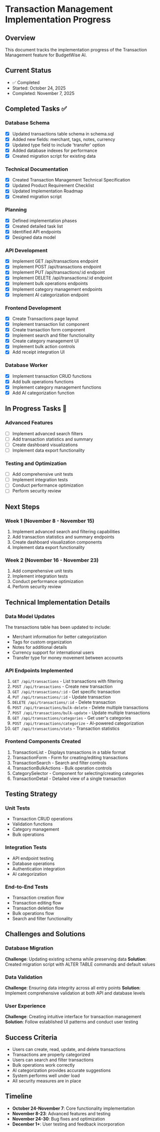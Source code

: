 # Transaction Management Implementation Progress

## Overview
This document tracks the implementation progress of the Transaction Management feature for BudgetWise AI.

## Current Status
- ✅ Completed
- Started: October 24, 2025
- Completed: November 7, 2025

## Completed Tasks ✅

### Database Schema
- [x] Updated transactions table schema in schema.sql
- [x] Added new fields: merchant, tags, notes, currency
- [x] Updated type field to include 'transfer' option
- [x] Added database indexes for performance
- [x] Created migration script for existing data

### Technical Documentation
- [x] Created Transaction Management Technical Specification
- [x] Updated Product Requirement Checklist
- [x] Updated Implementation Roadmap
- [x] Created migration script

### Planning
- [x] Defined implementation phases
- [x] Created detailed task list
- [x] Identified API endpoints
- [x] Designed data model

### API Development
- [x] Implement GET /api/transactions endpoint
- [x] Implement POST /api/transactions endpoint
- [x] Implement PUT /api/transactions/:id endpoint
- [x] Implement DELETE /api/transactions/:id endpoint
- [x] Implement bulk operations endpoints
- [x] Implement category management endpoints
- [x] Implement AI categorization endpoint

### Frontend Development
- [x] Create Transactions page layout
- [x] Implement transaction list component
- [x] Create transaction form component
- [x] Implement search and filter functionality
- [x] Create category management UI
- [x] Implement bulk action controls
- [x] Add receipt integration UI

### Database Worker
- [x] Implement transaction CRUD functions
- [x] Add bulk operations functions
- [x] Implement category management functions
- [x] Add AI categorization function

## In Progress Tasks 🔧

### Advanced Features
- [ ] Implement advanced search filters
- [ ] Add transaction statistics and summary
- [ ] Create dashboard visualizations
- [ ] Implement data export functionality

### Testing and Optimization
- [ ] Add comprehensive unit tests
- [ ] Implement integration tests
- [ ] Conduct performance optimization
- [ ] Perform security review

## Next Steps

### Week 1 (November 8 - November 15)
1. Implement advanced search and filtering capabilities
2. Add transaction statistics and summary endpoints
3. Create dashboard visualization components
4. Implement data export functionality

### Week 2 (November 16 - November 23)
1. Add comprehensive unit tests
2. Implement integration tests
3. Conduct performance optimization
4. Perform security review

## Technical Implementation Details

### Data Model Updates
The transactions table has been updated to include:
- Merchant information for better categorization
- Tags for custom organization
- Notes for additional details
- Currency support for international users
- Transfer type for money movement between accounts

### API Endpoints Implemented
1. `GET /api/transactions` - List transactions with filtering
2. `POST /api/transactions` - Create new transaction
3. `GET /api/transactions/:id` - Get specific transaction
4. `PUT /api/transactions/:id` - Update transaction
5. `DELETE /api/transactions/:id` - Delete transaction
6. `POST /api/transactions/bulk-delete` - Delete multiple transactions
7. `POST /api/transactions/bulk-update` - Update multiple transactions
8. `GET /api/transactions/categories` - Get user's categories
9. `POST /api/transactions/categorize` - AI-powered categorization
10. `GET /api/transactions/stats` - Transaction statistics

### Frontend Components Created
1. TransactionList - Displays transactions in a table format
2. TransactionForm - Form for creating/editing transactions
3. TransactionSearch - Search and filter controls
4. TransactionBulkActions - Bulk operation controls
5. CategorySelector - Component for selecting/creating categories
6. TransactionDetail - Detailed view of a single transaction

## Testing Strategy

### Unit Tests
- Transaction CRUD operations
- Validation functions
- Category management
- Bulk operations

### Integration Tests
- API endpoint testing
- Database operations
- Authentication integration
- AI categorization

### End-to-End Tests
- Transaction creation flow
- Transaction editing flow
- Transaction deletion flow
- Bulk operations flow
- Search and filter functionality

## Challenges and Solutions

### Database Migration
**Challenge**: Updating existing schema while preserving data
**Solution**: Created migration script with ALTER TABLE commands and default values

### Data Validation
**Challenge**: Ensuring data integrity across all entry points
**Solution**: Implement comprehensive validation at both API and database levels

### User Experience
**Challenge**: Creating intuitive interface for transaction management
**Solution**: Follow established UI patterns and conduct user testing

## Success Criteria
- Users can create, read, update, and delete transactions
- Transactions are properly categorized
- Users can search and filter transactions
- Bulk operations work correctly
- AI categorization provides accurate suggestions
- System performs well under load
- All security measures are in place

## Timeline
- **October 24-November 7**: Core functionality implementation
- **November 8-23**: Advanced features and testing
- **November 24-30**: Bug fixes and optimization
- **December 1+**: User testing and feedback incorporation